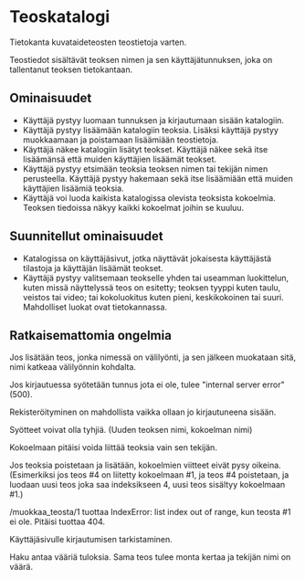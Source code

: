 # Teoskatalogi
Tietokanta kuvataideteosten teostietoja varten.

Teostiedot sisältävät teoksen nimen ja sen käyttäjätunnuksen, joka on 
tallentanut teoksen tietokantaan.

## Ominaisuudet
* Käyttäjä pystyy luomaan tunnuksen ja kirjautumaan sisään katalogiin.
* Käyttäjä pystyy lisäämään katalogiin teoksia. Lisäksi käyttäjä pystyy 
muokkaamaan ja poistamaan lisäämiään teostietoja.
* Käyttäjä näkee katalogiin lisätyt teokset. Käyttäjä näkee sekä itse 
lisäämänsä että muiden käyttäjien lisäämät teokset.
* Käyttäjä pystyy etsimään teoksia teoksen nimen tai tekijän nimen perusteella. 
Käyttäjä pystyy hakemaan sekä itse lisäämiään että muiden käyttäjien lisäämiä 
teoksia.
* Käyttäjä voi luoda kaikista katalogissa olevista teoksista kokoelmia. Teoksen
tiedoissa näkyy kaikki kokoelmat joihin se kuuluu.

## Suunnitellut ominaisuudet
* Katalogissa on käyttäjäsivut, jotka näyttävät jokaisesta käyttäjästä 
tilastoja ja käyttäjän lisäämät teokset.
* Käyttäjä pystyy valitsemaan teokselle yhden tai useamman luokittelun, kuten 
missä näyttelyssä teos on esitetty; teoksen tyyppi kuten taulu, veistos tai 
video; tai kokoluokitus kuten pieni, keskikokoinen tai suuri. Mahdolliset 
luokat ovat tietokannassa.


## Ratkaisemattomia ongelmia
Jos lisätään teos, jonka nimessä on välilyönti, ja sen jälkeen muokataan sitä,
nimi katkeaa välilyönnin kohdalta.

Jos kirjautuessa syötetään tunnus jota ei ole, tulee "internal server error" 
(500).

Rekisteröityminen on mahdollista vaikka ollaan jo kirjautuneena sisään.

Syötteet voivat olla tyhjiä. (Uuden teoksen nimi, kokoelman nimi)

Kokoelmaan pitäisi voida liittää teoksia vain sen tekijän.

Jos teoksia poistetaan ja lisätään, kokoelmien viitteet eivät pysy oikeina. 
(Esimerkiksi jos teos #4 on liitetty kokoelmaan #1, ja teos #4 poistetaan, ja 
luodaan uusi teos joka saa indeksikseen 4, uusi teos sisältyy kokoelmaan #1.) 

/muokkaa_teosta/1 tuottaa IndexError: list index out of range, kun teosta #1
ei ole. Pitäisi tuottaa 404.

Käyttäjäsivulle kirjautumisen tarkistaminen.

Haku antaa vääriä tuloksia. Sama teos tulee monta kertaa ja tekijän nimi on
väärä.
